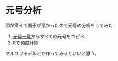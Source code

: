 # 元号分析
頭が痛くて調子が悪かったので元号の分析をしてみた

1. [元号一覧](https://ja.wikipedia.org/wiki/%E5%85%83%E5%8F%B7%E4%B8%80%E8%A6%A7_(%E6%97%A5%E6%9C%AC))からすべての元号をコピペ
1. Rで頻度計算

マルコフモデルとか作ってみるといいと思う。
